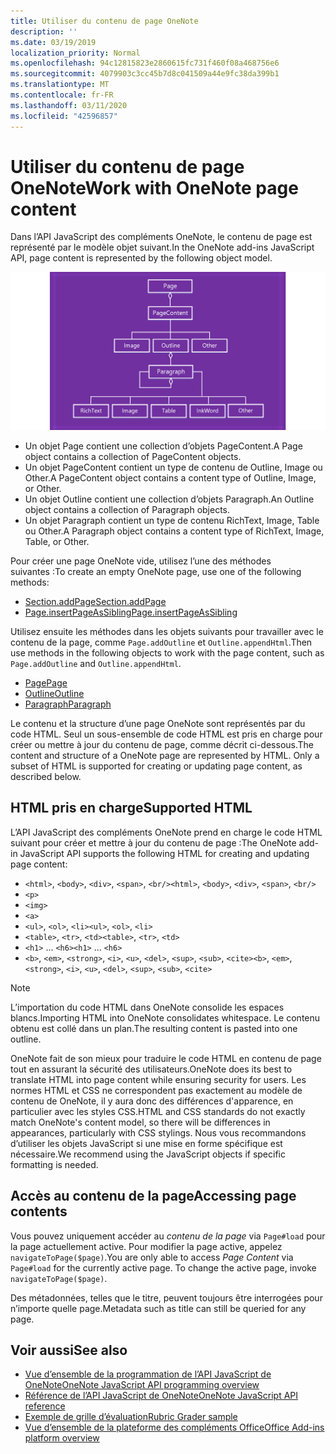 ```yaml
---
title: Utiliser du contenu de page OneNote
description: ''
ms.date: 03/19/2019
localization_priority: Normal
ms.openlocfilehash: 94c12815823e2860615fc731f460f08a468756e6
ms.sourcegitcommit: 4079903c3cc45b7d8c041509a44e9fc38da399b1
ms.translationtype: MT
ms.contentlocale: fr-FR
ms.lasthandoff: 03/11/2020
ms.locfileid: "42596857"
---
```

# <a name="work-with-onenote-page-content"></a><span data-ttu-id="c26b1-102">Utiliser du contenu de page OneNote</span><span class="sxs-lookup"><span data-stu-id="c26b1-102">Work with OneNote page content</span></span>

<span data-ttu-id="c26b1-103">Dans l’API JavaScript des compléments OneNote, le contenu de page est représenté par le modèle objet suivant.</span><span class="sxs-lookup"><span data-stu-id="c26b1-103">In the OneNote add-ins JavaScript API, page content is represented by the following object model.</span></span>

  ![Diagramme du modèle objet de page OneNote](../images/one-note-om-page.png)

- <span data-ttu-id="c26b1-105">Un objet Page contient une collection d’objets PageContent.</span><span class="sxs-lookup"><span data-stu-id="c26b1-105">A Page object contains a collection of PageContent objects.</span></span>
- <span data-ttu-id="c26b1-106">Un objet PageContent contient un type de contenu de Outline, Image ou Other.</span><span class="sxs-lookup"><span data-stu-id="c26b1-106">A PageContent object contains a content type of Outline, Image, or Other.</span></span>
- <span data-ttu-id="c26b1-107">Un objet Outline contient une collection d’objets Paragraph.</span><span class="sxs-lookup"><span data-stu-id="c26b1-107">An Outline object contains a collection of Paragraph objects.</span></span>
- <span data-ttu-id="c26b1-108">Un objet Paragraph contient un type de contenu RichText, Image, Table ou Other.</span><span class="sxs-lookup"><span data-stu-id="c26b1-108">A Paragraph object contains a content type of RichText, Image, Table, or Other.</span></span>

<span data-ttu-id="c26b1-109">Pour créer une page OneNote vide, utilisez l’une des méthodes suivantes :</span><span class="sxs-lookup"><span data-stu-id="c26b1-109">To create an empty OneNote page, use one of the following methods:</span></span>

- [<span data-ttu-id="c26b1-110">Section.addPage</span><span class="sxs-lookup"><span data-stu-id="c26b1-110">Section.addPage</span></span>](/javascript/api/onenote/onenote.section#addpage-title-)
- [<span data-ttu-id="c26b1-111">Page.insertPageAsSibling</span><span class="sxs-lookup"><span data-stu-id="c26b1-111">Page.insertPageAsSibling</span></span>](/javascript/api/onenote/onenote.section#insertsectionassibling-location--title-)

<span data-ttu-id="c26b1-112">Utilisez ensuite les méthodes dans les objets suivants pour travailler avec le contenu de la page, comme `Page.addOutline` et `Outline.appendHtml`.</span><span class="sxs-lookup"><span data-stu-id="c26b1-112">Then use methods in the following objects to work with the page content, such as `Page.addOutline` and `Outline.appendHtml`.</span></span>

- [<span data-ttu-id="c26b1-113">Page</span><span class="sxs-lookup"><span data-stu-id="c26b1-113">Page</span></span>](/javascript/api/onenote/onenote.page)
- [<span data-ttu-id="c26b1-114">Outline</span><span class="sxs-lookup"><span data-stu-id="c26b1-114">Outline</span></span>](/javascript/api/onenote/onenote.outline)
- [<span data-ttu-id="c26b1-115">Paragraph</span><span class="sxs-lookup"><span data-stu-id="c26b1-115">Paragraph</span></span>](/javascript/api/onenote/onenote.paragraph)

<span data-ttu-id="c26b1-p101">Le contenu et la structure d’une page OneNote sont représentés par du code HTML. Seul un sous-ensemble de code HTML est pris en charge pour créer ou mettre à jour du contenu de page, comme décrit ci-dessous.</span><span class="sxs-lookup"><span data-stu-id="c26b1-p101">The content and structure of a OneNote page are represented by HTML. Only a subset of HTML is supported for creating or updating page content, as described below.</span></span>

## <a name="supported-html"></a><span data-ttu-id="c26b1-118">HTML pris en charge</span><span class="sxs-lookup"><span data-stu-id="c26b1-118">Supported HTML</span></span>

<span data-ttu-id="c26b1-119">L’API JavaScript des compléments OneNote prend en charge le code HTML suivant pour créer et mettre à jour du contenu de page :</span><span class="sxs-lookup"><span data-stu-id="c26b1-119">The OneNote add-in JavaScript API supports the following HTML for creating and updating page content:</span></span>

- <span data-ttu-id="c26b1-120">`<html>`, `<body>`, `<div>`, `<span>`, `<br/>`</span><span class="sxs-lookup"><span data-stu-id="c26b1-120">`<html>`, `<body>`, `<div>`, `<span>`, `<br/>`</span></span>
- `<p>`
- `<img>`
- `<a>`
- <span data-ttu-id="c26b1-121">`<ul>`, `<ol>`, `<li>`</span><span class="sxs-lookup"><span data-stu-id="c26b1-121">`<ul>`, `<ol>`, `<li>`</span></span>
- <span data-ttu-id="c26b1-122">`<table>`, `<tr>`, `<td>`</span><span class="sxs-lookup"><span data-stu-id="c26b1-122">`<table>`, `<tr>`, `<td>`</span></span>
- <span data-ttu-id="c26b1-123">`<h1>` ... `<h6>`</span><span class="sxs-lookup"><span data-stu-id="c26b1-123">`<h1>` ... `<h6>`</span></span>
- <span data-ttu-id="c26b1-124">`<b>`, `<em>`, `<strong>`, `<i>`, `<u>`, `<del>`, `<sup>`, `<sub>`, `<cite>`</span><span class="sxs-lookup"><span data-stu-id="c26b1-124">`<b>`, `<em>`, `<strong>`, `<i>`, `<u>`, `<del>`, `<sup>`, `<sub>`, `<cite>`</span></span>

> [!NOTE]
> <span data-ttu-id="c26b1-125">L’importation du code HTML dans OneNote consolide les espaces blancs.</span><span class="sxs-lookup"><span data-stu-id="c26b1-125">Importing HTML into OneNote consolidates whitespace.</span></span> <span data-ttu-id="c26b1-126">Le contenu obtenu est collé dans un plan.</span><span class="sxs-lookup"><span data-stu-id="c26b1-126">The resulting content is pasted into one outline.</span></span>

<span data-ttu-id="c26b1-127">OneNote fait de son mieux pour traduire le code HTML en contenu de page tout en assurant la sécurité des utilisateurs.</span><span class="sxs-lookup"><span data-stu-id="c26b1-127">OneNote does its best to translate HTML into page content while ensuring security for users.</span></span> <span data-ttu-id="c26b1-128">Les normes HTML et CSS ne correspondent pas exactement au modèle de contenu de OneNote, il y aura donc des différences d'apparence, en particulier avec les styles CSS.</span><span class="sxs-lookup"><span data-stu-id="c26b1-128">HTML and CSS standards do not exactly match OneNote's content model, so there will be differences in appearances, particularly with CSS stylings.</span></span> <span data-ttu-id="c26b1-129">Nous vous recommandons d’utiliser les objets JavaScript si une mise en forme spécifique est nécessaire.</span><span class="sxs-lookup"><span data-stu-id="c26b1-129">We recommend using the JavaScript objects if specific formatting is needed.</span></span>

## <a name="accessing-page-contents"></a><span data-ttu-id="c26b1-130">Accès au contenu de la page</span><span class="sxs-lookup"><span data-stu-id="c26b1-130">Accessing page contents</span></span>

<span data-ttu-id="c26b1-p104">Vous pouvez uniquement accéder au *contenu de la page* via `Page#load` pour la page actuellement active. Pour modifier la page active, appelez `navigateToPage($page)`.</span><span class="sxs-lookup"><span data-stu-id="c26b1-p104">You are only able to access *Page Content* via `Page#load` for the currently active page. To change the active  page, invoke `navigateToPage($page)`.</span></span>

<span data-ttu-id="c26b1-133">Des métadonnées, telles que le titre, peuvent toujours être interrogées pour n’importe quelle page.</span><span class="sxs-lookup"><span data-stu-id="c26b1-133">Metadata such as title can still be queried for any page.</span></span>

## <a name="see-also"></a><span data-ttu-id="c26b1-134">Voir aussi</span><span class="sxs-lookup"><span data-stu-id="c26b1-134">See also</span></span>

- [<span data-ttu-id="c26b1-135">Vue d’ensemble de la programmation de l’API JavaScript de OneNote</span><span class="sxs-lookup"><span data-stu-id="c26b1-135">OneNote JavaScript API programming overview</span></span>](onenote-add-ins-programming-overview.md)
- [<span data-ttu-id="c26b1-136">Référence de l’API JavaScript de OneNote</span><span class="sxs-lookup"><span data-stu-id="c26b1-136">OneNote JavaScript API reference</span></span>](../reference/overview/onenote-add-ins-javascript-reference.md)
- [<span data-ttu-id="c26b1-137">Exemple de grille d’évaluation</span><span class="sxs-lookup"><span data-stu-id="c26b1-137">Rubric Grader sample</span></span>](https://github.com/OfficeDev/OneNote-Add-in-Rubric-Grader)
- [<span data-ttu-id="c26b1-138">Vue d’ensemble de la plateforme des compléments Office</span><span class="sxs-lookup"><span data-stu-id="c26b1-138">Office Add-ins platform overview</span></span>](../overview/office-add-ins.md)
